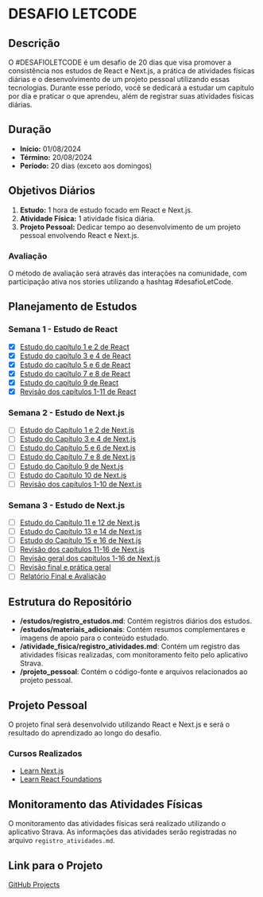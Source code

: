 # DESAFIO LETCODE

## Descrição

O #DESAFIOLETCODE é um desafio de 20 dias que visa promover a consistência nos estudos de React e Next.js, a prática de atividades físicas diárias e o desenvolvimento de um projeto pessoal utilizando essas tecnologias. Durante esse período, você se dedicará a estudar um capítulo por dia e praticar o que aprendeu, além de registrar suas atividades físicas diárias.

## Duração

- **Início:** 01/08/2024
- **Término:** 20/08/2024
- **Período:** 20 dias (exceto aos domingos)

## Objetivos Diários

1. **Estudo:** 1 hora de estudo focado em React e Next.js.
2. **Atividade Física:** 1 atividade física diária.
3. **Projeto Pessoal:** Dedicar tempo ao desenvolvimento de um projeto pessoal envolvendo React e Next.js.

### Avaliação

O método de avaliação será através das interações na comunidade, com participação ativa nos stories utilizando a hashtag #desafioLetCode.

## Planejamento de Estudos

### Semana 1 - Estudo de React

- [x] [Estudo do capítulo 1 e 2 de React](https://github.com/Kianelc/desafio-letcode/issues/1)
- [x] [Estudo do capítulo 3 e 4 de React](https://github.com/Kianelc/desafio-letcode/issues/2)
- [x] [Estudo do capítulo 5 e 6 de React](https://github.com/Kianelc/desafio-letcode/issues/3)
- [x] [Estudo do capítulo 7 e 8 de React](https://github.com/Kianelc/desafio-letcode/issues/4)
- [x] [Estudo do capítulo 9 de React](https://github.com/Kianelc/desafio-letcode/issues/5)
- [x] [Revisão dos capítulos 1-11 de React](https://github.com/Kianelc/desafio-letcode/issues/6)

### Semana 2 - Estudo de Next.js

- [ ] [Estudo do Capítulo 1 e 2 de Next.js](https://github.com/Kianelc/desafio-letcode/issues/7)
- [ ] [Estudo do Capítulo 3 e 4 de Next.js](https://github.com/Kianelc/desafio-letcode/issues/8)
- [ ] [Estudo do Capítulo 5 e 6 de Next.js](https://github.com/Kianelc/desafio-letcode/issues/9)
- [ ] [Estudo do Capítulo 7 e 8 de Next.js](https://github.com/Kianelc/desafio-letcode/issues/10)
- [ ] [Estudo do Capítulo 9 de Next.js](https://github.com/Kianelc/desafio-letcode/issues/11)
- [ ] [Estudo do Capítulo 10 de Next.js](https://github.com/Kianelc/desafio-letcode/issues/12)
- [ ] [Revisão dos capítulos 1-10 de Next.js](https://github.com/Kianelc/desafio-letcode/issues/13)

### Semana 3 - Estudo de Next.js

- [ ] [Estudo do Capítulo 11 e 12 de Next.js](https://github.com/Kianelc/desafio-letcode/issues/14)
- [ ] [Estudo do Capítulo 13 e 14 de Next.js](https://github.com/Kianelc/desafio-letcode/issues/15)
- [ ] [Estudo do Capítulo 15 e 16 de Next.js](https://github.com/Kianelc/desafio-letcode/issues/16)
- [ ] [Revisão dos capítulos 11-16 de Next.js](https://github.com/Kianelc/desafio-letcode/issues/17)
- [ ] [Revisão geral dos capítulos 1-16 de Next.js](https://github.com/Kianelc/desafio-letcode/issues/18)
- [ ] [Revisão final e prática geral](https://github.com/Kianelc/desafio-letcode/issues/19)
- [ ] [Relatório Final e Avaliação](https://github.com/Kianelc/desafio-letcode/issues/20)

## Estrutura do Repositório

- **/estudos/registro_estudos.md**: Contém registros diários dos estudos.
- **/estudos/materiais_adicionais**: Contém resumos complementares e imagens de apoio para o conteúdo estudado.
- **/atividade_fisica/registro_atividades.md**: Contém um registro das atividades físicas realizadas, com monitoramento feito pelo aplicativo Strava.
- **/projeto_pessoal**: Contém o código-fonte e arquivos relacionados ao projeto pessoal.

## Projeto Pessoal

O projeto final será desenvolvido utilizando React e Next.js e será o resultado do aprendizado ao longo do desafio.

### Cursos Realizados

- [Learn Next.js](https://nextjs.org/learn)
- [Learn React Foundations](https://nextjs.org/learn/react-foundations)

## Monitoramento das Atividades Físicas

O monitoramento das atividades físicas será realizado utilizando o aplicativo Strava. As informações das atividades serão registradas no arquivo `registro_atividades.md`.

## Link para o Projeto

[GitHub Projects](https://github.com/users/Kianelc/projects/2)
